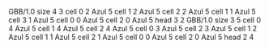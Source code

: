 <gs-board without-header> GBB/1.0
size 4 3
cell 0 2 Azul 5 
cell 1 2 Azul 5 
cell 2 2 Azul 5 
cell 1 1 Azul 5 
cell 3 1 Azul 5 
cell 0 0 Azul 5 
cell 2 0 Azul 5 
head 3 2
 </gs-board>
<gs-board without-header> GBB/1.0
size 3 5
cell 0 4 Azul 5 
cell 1 4 Azul 5 
cell 2 4 Azul 5 
cell 0 3 Azul 5 
cell 2 3 Azul 5 
cell 1 2 Azul 5 
cell 1 1 Azul 5 
cell 2 1 Azul 5 
cell 0 0 Azul 5 
cell 2 0 Azul 5 
head 2 4
 </gs-board>